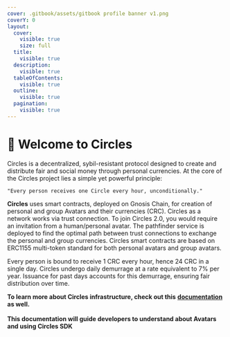 ```yaml
---
cover: .gitbook/assets/gitbook profile banner v1.png
coverY: 0
layout:
  cover:
    visible: true
    size: full
  title:
    visible: true
  description:
    visible: true
  tableOfContents:
    visible: true
  outline:
    visible: true
  pagination:
    visible: true
---
```


# 👋 Welcome to Circles

Circles is a decentralized, sybil-resistant protocol designed to create and distribute fair and social money through personal currencies. At the core of the Circles project lies a simple yet powerful principle:

`"Every person receives one Circle every hour, unconditionally."`

**Circles** uses smart contracts, deployed on Gnosis Chain, for creation of personal and group Avatars and their currencies (CRC). Circles as a network works via trust connection. To join Circles 2.0, you would require an invitation from a human/personal avatar. The pathfinder service is deployed to find the optimal path between trust connections to exchange the personal and group currencies. Circles smart contracts are based on ERC1155 multi-token standard for both personal avatars and group avatars.&#x20;

Every person is bound to receive 1 CRC every hour, hence 24 CRC in a single day. Circles undergo daily demurrage at a rate equivalent to 7% per year. Issuance for past days accounts for this demurrage, ensuring fair distribution over time.

**To learn more about Circles infrastructure, check out this** [**documentation**](https://aboutcircles.github.io/circles-contracts-v2/) **as well.**\
\
**This documentation will guide developers to understand about Avatars and using Circles SDK**
